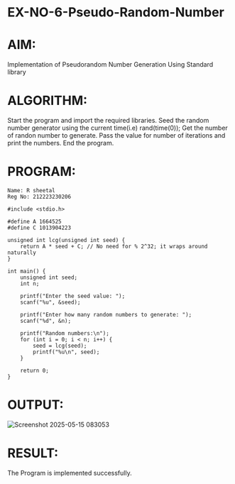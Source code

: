 # EX-NO-6-Pseudo-Random-Number

# AIM: 
Implementation of Pseudorandom Number Generation Using Standard library

# ALGORITHM:
Start the program and import the required libraries.
Seed the random number generator using the current time(i.e) rand(time(0));
Get the number of randon number to generate.
Pass the value for number of iterations and print the numbers.
End the program.

# PROGRAM:
```
Name: R sheetal
Reg No: 212223230206
```

```
#include <stdio.h>

#define A 1664525
#define C 1013904223

unsigned int lcg(unsigned int seed) {
    return A * seed + C; // No need for % 2^32; it wraps around naturally
}

int main() {
    unsigned int seed;
    int n;

    printf("Enter the seed value: ");
    scanf("%u", &seed);
    
    printf("Enter how many random numbers to generate: ");
    scanf("%d", &n);

    printf("Random numbers:\n");
    for (int i = 0; i < n; i++) {
        seed = lcg(seed);
        printf("%u\n", seed);
    }

    return 0;
}
```
# OUTPUT:
![Screenshot 2025-05-15 083053](https://github.com/user-attachments/assets/56672e81-207a-4195-9e58-0d89be44184c)

# RESULT:
The Program is implemented successfully.
